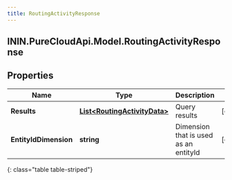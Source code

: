 ```yaml
---
title: RoutingActivityResponse
---
```

## ININ.PureCloudApi.Model.RoutingActivityResponse

## Properties

|Name | Type | Description | Notes|
|------------ | ------------- | ------------- | -------------|
| **Results** | [**List&lt;RoutingActivityData&gt;**](RoutingActivityData.html) | Query results | [optional] |
| **EntityIdDimension** | **string** | Dimension that is used as an entityId | [optional] |
{: class="table table-striped"}


